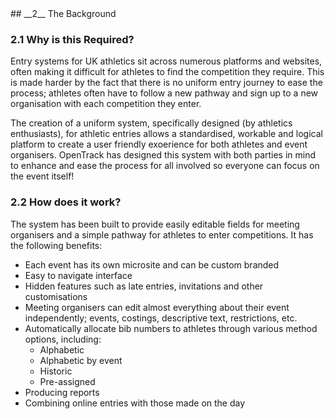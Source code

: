 <div markdown="1" data-aos="fade-up">
## __2__ The Background

### 2.1 Why is this Required?

Entry systems for UK athletics sit across numerous platforms and websites, often making it difficult for athletes to find the competition they require. This is made harder by the fact that there is no uniform entry journey to ease the process; athletes often have to follow a new pathway and sign up to a new organisation with each competition they enter. 

The creation of a uniform system, specifically designed (by athletics enthusiasts), for athletic entries allows a standardised, workable and logical platform to create a user friendly exoerience for both athletes and event organisers. OpenTrack has designed this system with both parties in mind to enhance and ease the process for all involved so everyone can focus on the event itself!

### 2.2 How does it work?

The system has been built to provide easily editable fields for meeting organisers and a simple pathway for athletes to enter competitions. It has the following benefits:

* Each event has its own microsite and can be custom branded
* Easy to navigate interface
* Hidden features such as late entries, invitations and other customisations
* Meeting organisers can edit almost everything about their event independently; events, costings, descriptive text, restrictions, etc.
* Automatically allocate bib numbers to athletes through various method options, including:
	* Alphabetic
	* Alphabetic by event
	* Historic
	* Pre-assigned
* Producing reports
* Combining online entries with those made on the day

</div>
